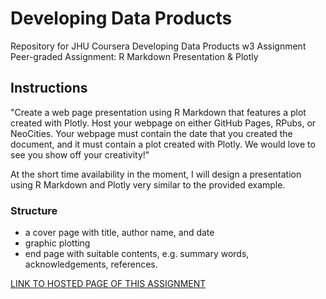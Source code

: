 # Developing Data Products #

Repository for JHU Coursera Developing Data Products w3 Assignment
Peer-graded Assignment: R Markdown Presentation & Plotly


## Instructions  ##

"Create a web page presentation using R Markdown that features a plot created with Plotly. Host your webpage on either GitHub Pages, RPubs, or NeoCities. Your webpage must contain the date that you created the document, and it must contain a plot created with Plotly. We would love to see you show off your creativity!"

At the short time availability in the moment, I will design a presentation using R Markdown and Plotly very similar to the provided example.

### Structure ###

- a cover page with title, author name, and date
- graphic plotting
- end page with suitable contents, e.g. summary words, acknowledgements, references.

[LINK TO HOSTED PAGE OF THIS ASSIGNMENT](https://www.google.com "R Markdown Presentation & Plotly")

